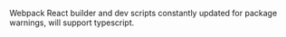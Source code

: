 Webpack React builder and dev scripts constantly updated for package warnings, will support typescript.